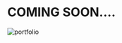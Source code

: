 # COMING SOON....
![portfolio](https://s3-eu-west-1.amazonaws.com/wdi-30-ldn/portfolio/portfolio_screenshot.png)
